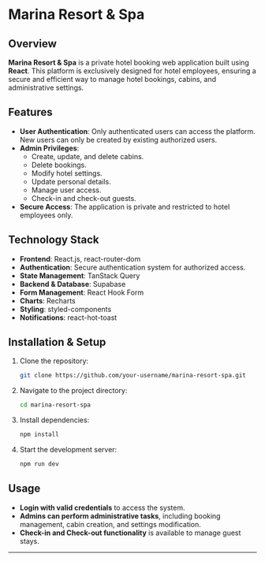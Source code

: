 # Marina Resort & Spa

## Overview

**Marina Resort & Spa** is a private hotel booking web application built using **React**. This platform is exclusively designed for hotel employees, ensuring a secure and efficient way to manage hotel bookings, cabins, and administrative settings.

## Features

-   **User Authentication**: Only authenticated users can access the platform. New users can only be created by existing authorized users.
-   **Admin Privileges**:
    -   Create, update, and delete cabins.
    -   Delete bookings.
    -   Modify hotel settings.
    -   Update personal details.
    -   Manage user access.
    -   Check-in and check-out guests.
-   **Secure Access**: The application is private and restricted to hotel employees only.

## Technology Stack

-   **Frontend**: React.js, react-router-dom
-   **Authentication**: Secure authentication system for authorized access.
-   **State Management**: TanStack Query
-   **Backend & Database**: Supabase
-   **Form Management**: React Hook Form
-   **Charts**: Recharts
-   **Styling**: styled-components
-   **Notifications**: react-hot-toast

## Installation & Setup

1. Clone the repository:
    ```sh
    git clone https://github.com/your-username/marina-resort-spa.git
    ```
2. Navigate to the project directory:
    ```sh
    cd marina-resort-spa
    ```
3. Install dependencies:
    ```sh
    npm install
    ```
4. Start the development server:
    ```sh
    npm run dev
    ```

## Usage

-   **Login with valid credentials** to access the system.
-   **Admins can perform administrative tasks**, including booking management, cabin creation, and settings modification.
-   **Check-in and Check-out functionality** is available to manage guest stays.

---
